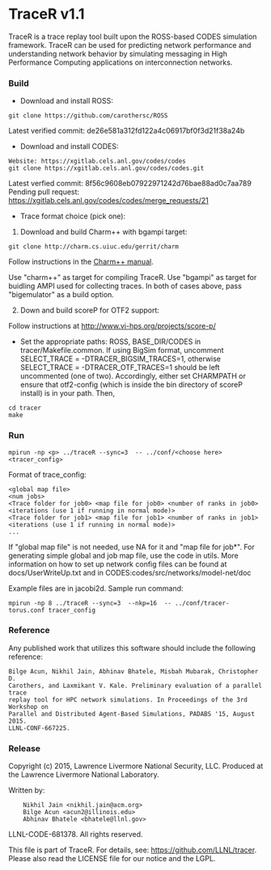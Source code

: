 TraceR v1.1
===========

TraceR is a trace replay tool built upon the ROSS-based CODES simulation
framework. TraceR can be used for predicting network performance and
understanding network behavior by simulating messaging in High Performance
Computing applications on interconnection networks.

### Build

* Download and install ROSS:
```
git clone https://github.com/carothersc/ROSS
```
Latest verified commit: de26e581a312fd122a4c06917bf0f3d21f38a24b

* Download and install CODES:
```
Website: https://xgitlab.cels.anl.gov/codes/codes
git clone https://xgitlab.cels.anl.gov/codes/codes.git
```
Latest verfied commit: 8f56c9608eb07922971242d76bae88ad0c7aa789
Pending pull request: https://xgitlab.cels.anl.gov/codes/codes/merge_requests/21

* Trace format choice (pick one): 

1) Download and build Charm++ with bgampi target:
```
git clone http://charm.cs.uiuc.edu/gerrit/charm
```
Follow instructions in the [Charm++ manual](http://charm.cs.illinois.edu/manuals/html/charm++/A.html). 

Use "charm++" as target for compiling TraceR.
Use "bgampi" as target for buidling AMPI used for collecting traces.
In both of cases above, pass "bigemulator" as a build option.

2) Down and build scoreP for OTF2 support:

Follow instructions at http://www.vi-hps.org/projects/score-p/


* Set the appropriate paths: ROSS, BASE_DIR/CODES in tracer/Makefile.common. If 
using BigSim format, uncomment SELECT_TRACE = -DTRACER_BIGSIM_TRACES=1,
otherwise SELECT_TRACE = -DTRACER_OTF_TRACES=1 should be left uncommented (one of
two). Accordingly, either set CHARMPATH or ensure that otf2-config (which is 
inside the bin directory of scoreP install) is in your path. Then,
```
cd tracer
make
```

### Run

```
mpirun -np <p> ../traceR --sync=3  -- ../conf/<choose here> <tracer_config>
```

Format of trace_config:
```
<global map file>
<num jobs>
<Trace folder for job0> <map file for job0> <number of ranks in job0> <iterations (use 1 if running in normal mode)>
<Trace folder for job1> <map file for job1> <number of ranks in job1> <iterations (use 1 if running in normal mode)>
...
```
If "global map file" is not needed, use NA for it and "map file for job*".
For generating simple global and job map file, use the code in utils.
More information on how to set up network config files can be found at
docs/UserWriteUp.txt and in CODES:codes/src/networks/model-net/doc

Example files are in jacobi2d. Sample run command:
```
mpirun -np 8 ../traceR --sync=3  --nkp=16  -- ../conf/tracer-torus.conf tracer_config
```

### Reference

Any published work that utilizes this software should include the following
reference:

```
Bilge Acun, Nikhil Jain, Abhinav Bhatele, Misbah Mubarak, Christopher D.
Carothers, and Laxmikant V. Kale. Preliminary evaluation of a parallel trace
replay tool for HPC network simulations. In Proceedings of the 3rd Workshop on
Parallel and Distributed Agent-Based Simulations, PADABS '15, August 2015.
LLNL-CONF-667225.
```

### Release

Copyright (c) 2015, Lawrence Livermore National Security, LLC.
Produced at the Lawrence Livermore National Laboratory.

Written by:
```
    Nikhil Jain <nikhil.jain@acm.org>
    Bilge Acun <acun2@illinois.edu>
    Abhinav Bhatele <bhatele@llnl.gov>
```
LLNL-CODE-681378. All rights reserved.

This file is part of TraceR. For details, see:
https://github.com/LLNL/tracer.
Please also read the LICENSE file for our notice and the LGPL.
